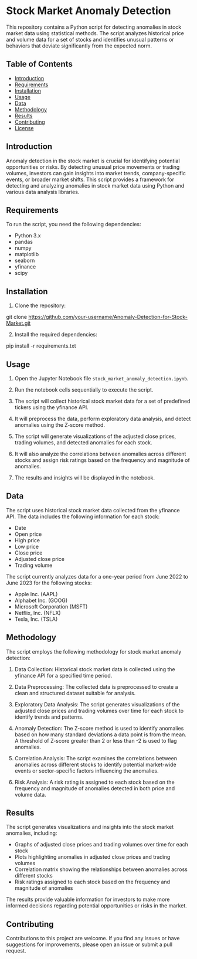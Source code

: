 # Stock Market Anomaly Detection

This repository contains a Python script for detecting anomalies in stock market data using statistical methods. The script analyzes historical price and volume data for a set of stocks and identifies unusual patterns or behaviors that deviate significantly from the expected norm.

## Table of Contents

- [Introduction](#introduction)
- [Requirements](#requirements)
- [Installation](#installation)
- [Usage](#usage)
- [Data](#data)
- [Methodology](#methodology)
- [Results](#results)
- [Contributing](#contributing)
- [License](#license)

## Introduction

Anomaly detection in the stock market is crucial for identifying potential opportunities or risks. By detecting unusual price movements or trading volumes, investors can gain insights into market trends, company-specific events, or broader market shifts. This script provides a framework for detecting and analyzing anomalies in stock market data using Python and various data analysis libraries.

## Requirements

To run the script, you need the following dependencies:

- Python 3.x
- pandas
- numpy
- matplotlib
- seaborn
- yfinance
- scipy

## Installation

1. Clone the repository:

git clone https://github.com/your-username/Anomaly-Detection-for-Stock-Market.git

2. Install the required dependencies:

pip install -r requirements.txt

## Usage

1. Open the Jupyter Notebook file `stock_market_anomaly_detection.ipynb`.

2. Run the notebook cells sequentially to execute the script.

3. The script will collect historical stock market data for a set of predefined tickers using the yfinance API.

4. It will preprocess the data, perform exploratory data analysis, and detect anomalies using the Z-score method.

5. The script will generate visualizations of the adjusted close prices, trading volumes, and detected anomalies for each stock.

6. It will also analyze the correlations between anomalies across different stocks and assign risk ratings based on the frequency and magnitude of anomalies.

7. The results and insights will be displayed in the notebook.

## Data

The script uses historical stock market data collected from the yfinance API. The data includes the following information for each stock:

- Date
- Open price
- High price
- Low price
- Close price
- Adjusted close price
- Trading volume

The script currently analyzes data for a one-year period from June 2022 to June 2023 for the following stocks:

- Apple Inc. (AAPL)
- Alphabet Inc. (GOOG)
- Microsoft Corporation (MSFT)
- Netflix, Inc. (NFLX)
- Tesla, Inc. (TSLA)

## Methodology

The script employs the following methodology for stock market anomaly detection:

1. Data Collection: Historical stock market data is collected using the yfinance API for a specified time period.

2. Data Preprocessing: The collected data is preprocessed to create a clean and structured dataset suitable for analysis.

3. Exploratory Data Analysis: The script generates visualizations of the adjusted close prices and trading volumes over time for each stock to identify trends and patterns.

4. Anomaly Detection: The Z-score method is used to identify anomalies based on how many standard deviations a data point is from the mean. A threshold of Z-score greater than 2 or less than -2 is used to flag anomalies.

5. Correlation Analysis: The script examines the correlations between anomalies across different stocks to identify potential market-wide events or sector-specific factors influencing the anomalies.

6. Risk Analysis: A risk rating is assigned to each stock based on the frequency and magnitude of anomalies detected in both price and volume data.

## Results

The script generates visualizations and insights into the stock market anomalies, including:

- Graphs of adjusted close prices and trading volumes over time for each stock
- Plots highlighting anomalies in adjusted close prices and trading volumes
- Correlation matrix showing the relationships between anomalies across different stocks
- Risk ratings assigned to each stock based on the frequency and magnitude of anomalies

The results provide valuable information for investors to make more informed decisions regarding potential opportunities or risks in the market.

## Contributing

Contributions to this project are welcome. If you find any issues or have suggestions for improvements, please open an issue or submit a pull request.

